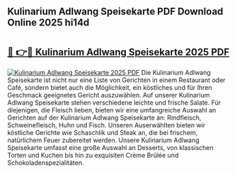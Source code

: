 ## Kulinarium Adlwang Speisekarte PDF Download Online 2025 hi14d

# <h2><a href="http://gcaugqy.nevu.top/?p=Kulinarium+Adlwang+Speisekarte">🔗 👉🔴 Kulinarium Adlwang Speisekarte 2025 PDF</a></h2>

[![Kulinarium Adlwang Speisekarte 2025 PDF](https://i.imgur.com/dBaPXMq.png)](http://gcaugqy.nevu.top/?p=Kulinarium+Adlwang+Speisekarte)
Die Kulinarium Adlwang Speisekarte ist nicht nur eine Liste von Gerichten in einem Restaurant oder Café, sondern bietet auch die Möglichkeit, ein köstliches und für Ihren Geschmack geeignetes Gericht auszuwählen. Auf unserer Kulinarium Adlwang Speisekarte stehen verschiedene leichte und frische Salate. Für diejenigen, die Fleisch lieben, bieten wir eine umfangreiche Auswahl an Gerichten auf der Kulinarium Adlwang Speisekarte an: Rindfleisch, Schweinefleisch, Huhn und Fisch. Unseren Auserwählten bieten wir köstliche Gerichte wie Schaschlik und Steak an, die bei frischem, natürlichem Feuer zubereitet werden. Unsere Kulinarium Adlwang Speisekarte umfasst eine große Auswahl an Desserts, von klassischen Torten und Kuchen bis hin zu exquisiten Crème Brûlée und Schokoladenspezialitäten.
